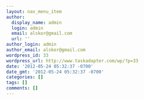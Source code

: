 ```yaml
---
layout: nav_menu_item
author:
  display_name: admin
  login: admin
  email: alskor@gmail.com
  url: ''
author_login: admin
author_email: alskor@gmail.com
wordpress_id: 33
wordpress_url: http://www.taskadapter.com/wp/?p=33
date: '2012-05-24 05:32:37 -0700'
date_gmt: '2012-05-24 05:32:37 -0700'
categories: []
tags: []
comments: []
---
```


